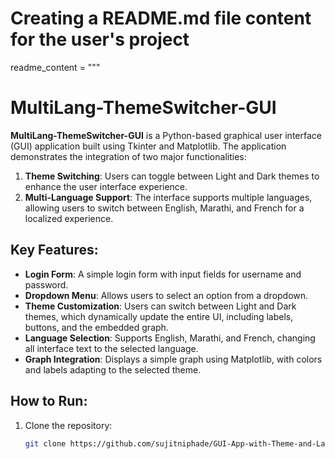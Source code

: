 # Creating a README.md file content for the user's project

readme_content = """
# MultiLang-ThemeSwitcher-GUI

**MultiLang-ThemeSwitcher-GUI** is a Python-based graphical user interface (GUI) application built using Tkinter and Matplotlib. The application demonstrates the integration of two major functionalities:
1. **Theme Switching**: Users can toggle between Light and Dark themes to enhance the user interface experience.
2. **Multi-Language Support**: The interface supports multiple languages, allowing users to switch between English, Marathi, and French for a localized experience.

## Key Features:
- **Login Form**: A simple login form with input fields for username and password.
- **Dropdown Menu**: Allows users to select an option from a dropdown.
- **Theme Customization**: Users can switch between Light and Dark themes, which dynamically update the entire UI, including labels, buttons, and the embedded graph.
- **Language Selection**: Supports English, Marathi, and French, changing all interface text to the selected language.
- **Graph Integration**: Displays a simple graph using Matplotlib, with colors and labels adapting to the selected theme.

## How to Run:
1. Clone the repository:
   ```bash
   git clone https://github.com/sujitniphade/GUI-App-with-Theme-and-Language-Support.git
   ```
